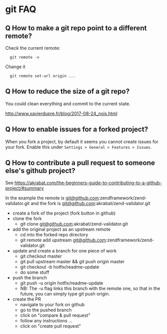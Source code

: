 # git FAQ

## Q How to make a git repo point to a different remote?

Check the current remote:
```
  git remote -v
```
Change it
```
  git remote set-url origin ...
```
## Q How to reduce the size of a git repo?

You could clean everything and commit to the current state.

http://www.xavierdupre.fr/blog/2017-08-24_nojs.html

## Q How to enable issues for a forked project?

When you fork a project, by default it seems you cannot create issues for your fork.
Enable this under `Settings > General > Features > Issues`.

## Q How to contribute a pull request to someone else's github project?

See https://akrabat.com/the-beginners-guide-to-contributing-to-a-github-project/#summary

In the example the remote is git@github.com:zendframework/zend-validator.git
and the fork is git@github.com:akrabat/zend-validator.git

- create a fork of the project (fork button in github)
- clone the fork
	- git clone git@github.com:akrabat/zend-validator.git
- add the original project as an upstream remote
	- cd into the forked repo directory
	- git remote add upstream git@github.com:zendframework/zend-validator.git
- update and create a branch for one piece of work
	- git checkout master
	- git pull upstream master && git push origin master
	- git checkout -b hotfix/readme-update
	- do some stuff
- push the branch
	- git push -u origin hotfix/readme-update
	- NB: The -u flag links this branch with the remote one, so that in the future, you can simply type git push origin.
- create the PR
	- navigate to your fork on github
	- go to the pushed branch
	- click on "compare & pull request"
	- follow any instructions ...
	- click on "create pull request"

